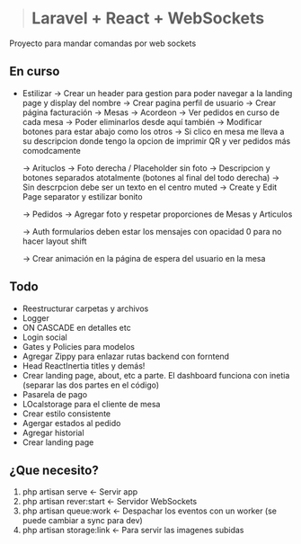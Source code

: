 ># Laravel + React + WebSockets

Proyecto para mandar comandas por web sockets

## En curso
- Estilizar
    -> Crear un header para gestion para poder navegar a la landing page y display del nombre
    -> Crear pagina perfil de usuario
    -> Crear página facturación
    -> Mesas
        -> Acordeon
            -> Ver pedidos en curso de cada mesa
            -> Poder eliminarlos desde aquí también
            -> Modificar botones para estar abajo como los otros
            -> Si clico en mesa me lleva a su descripcion donde tengo la opcion de imprimir QR y ver pedidos más comodcamente
    
    -> Arituclos
        -> Foto derecha / Placeholder sin foto
        -> Descripcion y botones separados atotalmente (botones al final del todo derecha)
        -> Sin descrpcion debe ser un texto en el centro muted
        -> Create y Edit Page separator y estilizar bonito

    -> Pedidos
        -> Agregar foto y respetar proporciones de Mesas y Articulos

    -> Auth formularios deben estar los mensajes con opacidad 0 para no hacer layout shift

    -> Crear animación en la página de espera del usuario en la mesa
## Todo

- Reestructurar carpetas y archivos
- Logger
- ON CASCADE en detalles etc
- Login social
- Gates y Policies para modelos
- Agregar Zippy para enlazar rutas backend con forntend
- Head ReactInertia titles y demás!
- Crear landing page, about, etc a parte. El dashboard funciona con inetia (separar las dos partes en el código)
- Pasarela de pago
- LOcalstorage para el cliente de mesa
- Crear estilo consistente
- Agergar estados al pedido
- Agregar historial
- Crear landing page

## ¿Que necesito?

1. php artisan serve <- Servir app
2. php artisan rever:start <- Servidor WebSockets
3. php artisan queue:work  <- Despachar los eventos con un worker (se puede cambiar a sync para dev)
4. php artisan storage:link <- Para servir las imagenes subidas